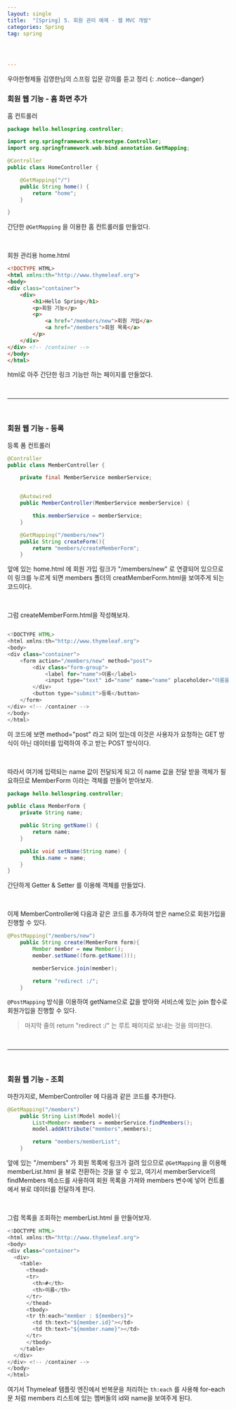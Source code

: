 ```yaml
---
layout: single
title:  "[Spring] 5. 회원 관리 예제 - 웹 MVC 개발"
categories: Spring
tag: spring




---
```


우아한형제들 김영한님의 스프링 입문 강의를 듣고 정리
{: .notice--danger}



### 회원 웹 기능 - 홈 화면 추가

홈 컨트롤러

```java
package hello.hellospring.controller;

import org.springframework.stereotype.Controller;
import org.springframework.web.bind.annotation.GetMapping;

@Controller
public class HomeController {

    @GetMapping("/")
    public String home() {
        return "home";
    }

}

```

간단한 `@GetMapping` 을 이용한 홈 컨트롤러를 만들었다.

<br/>

회원 관리용 home.html

```html
<!DOCTYPE HTML>
<html xmlns:th="http://www.thymeleaf.org">
<body>
<div class="container">
    <div>
        <h1>Hello Spring</h1>
        <p>회원 기능</p>
        <p>
            <a href="/members/new">회원 가입</a>
            <a href="/members">회원 목록</a>
        </p>
    </div>
</div> <!-- /container -->
</body>
</html>
```

html로 아주 간단한 링크 기능만 하는 페이지를 만들었다.

<br/>

<hr/>

<br/>

### 회원 웹 기능 - 등록

등록 폼 컨트롤러

```java
@Controller
public class MemberController {

    private final MemberService memberService;


    @Autowired
    public MemberController(MemberService memberService) {

        this.memberService = memberService;
    }

    @GetMapping("/members/new")
    public String createForm(){
        return "members/createMemberForm";
    }

```

앞에 있는 home.html 에 회원 가입 링크가 "/members/new" 로 연결되어 있으므로 이 링크를 누르게 되면 members 폴더의 creatMemberForm.html을 보여주게 되는 코드이다.

<br/>

그럼 createMemberForm.html을 작성해보자.

```java

<!DOCTYPE HTML>
<html xmlns:th="http://www.thymeleaf.org">
<body>
<div class="container">
    <form action="/members/new" method="post">
        <div class="form-group">
            <label for="name">이름</label>
            <input type="text" id="name" name="name" placeholder="이름을 입력하세요">
        </div>
        <button type="submit">등록</button>
    </form>
</div> <!-- /container -->
</body>
</html>
```

이 코드에 보면 method="post" 라고 되어 있는데 이것은 사용자가 요청하는 GET 방식이 아닌 데이터를 입력하여 주고 받는 POST 방식이다.

<br/>

따라서 여기에 입력되는 name 값이 전달되게 되고 이 name 값을 전달 받을 객체가 필요하므로 MemberForm 이라는 객체를 만들어 받아보자.

```java
package hello.hellospring.controller;

public class MemberForm {
    private String name;

    public String getName() {
        return name;
    }

    public void setName(String name) {
        this.name = name;
    }
}

```

간단하게 Getter & Setter 를 이용해 객체를 만들었다.

<br/>

이제 MemberController에 다음과 같은 코드를 추가하여 받은 name으로 회원가입을 진행할 수 있다.

```java
@PostMapping("/members/new")
    public String create(MemberForm form){
        Member member = new Member();
        member.setName((form.getName()));

        memberService.join(member);

        return "redirect :/";
    }
```

`@PostMapping` 방식을 이용하여 getName으로 값을 받아와 서비스에 있는 join 함수로 회원가입을 진행할 수 있다.

> 마지막 줄의 return "redirect :/" 는 루트 페이지로 보내는 것을 의미한다.

<br/>

<hr/>

<br/>

### 회원 웹 기능 - 조회

마찬가지로, MemberController 에 다음과 같은 코드를 추가한다.

```java
@GetMapping("/members")
    public String List(Model model){
        List<Member> members = memberService.findMembers();
        model.addAttribute("members",members);

        return "members/memberList";
    }
```

앞에 있는 "/members" 가 회원 목록에 링크가 걸려 있으므로 `@GetMapping` 을 이용해 memberList.html 을 뷰로 전환하는 것을 알 수 있고, 여기서 memberService의 findMembers 메소드를 사용하여 회원 목록을 가져와 members 변수에 넣어 컨트롤에서 뷰로 데이터를 전달하게 한다.

<br/>

그럼 목록을 조회하는 memberList.html 을 만들어보자.

```java
<!DOCTYPE HTML>
<html xmlns:th="http://www.thymeleaf.org">
<body>
<div class="container">
  <div>
    <table>
      <thead>
      <tr>
        <th>#</th>
        <th>이름</th>
      </tr>
      </thead>
      <tbody>
      <tr th:each="member : ${members}">
        <td th:text="${member.id}"></td>
        <td th:text="${member.name}"></td>
      </tr>
      </tbody>
    </table>
  </div>
</div> <!-- /container -->
</body>
</html>
```

여기서 Thymeleaf 템플릿 엔진에서 반복문을 처리하는 `th:each` 를 사용해 for-each 문 처럼 members 리스트에 있는 멤버들의 id와 name을 보여주게 된다.